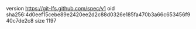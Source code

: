 version https://git-lfs.github.com/spec/v1
oid sha256:4d0eef15cebe89e2420ee2d2c88d0326e185fa470b3a66c653456f940c7de2c8
size 1197
